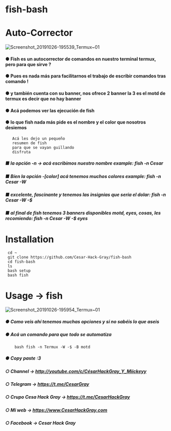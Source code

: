 # fish-bash
# Auto-Corrector
![Screenshot_20191026-195539_Termux~01](https://user-images.githubusercontent.com/46208706/67628428-b4f85800-f82a-11e9-849b-50e63be184c1.jpg)



#### ● Fish es un autocorrector de comandos en nuestro terminal termux, pero para que sirve ?
#### ● Pues es nada más para facilitarnos el trabajo de escribir comandos tras comando !
#### ● y también cuenta con su banner, nos ofrece 2 banner la 3 es el motd de termux es decir que no hay banner



#### ● Acá podemos ver las ejecución de fish
#### ● lo que fish nada más pide es el nombre y el color que nosotros desiemos 

       Acá les dejo un pequeño
       resumen de fish
       para que se vayan guillando 
       disfruta


##### ■ la opción -n -> acá escribimos nuestro nombre example: fish -n Cesar 
##### ■ Bíen la opción -[color] acá tenemos muchos colores example: fish -n Cesar -W
##### ■ excelente, fascinante y tenemos las insignias que seria el dolar: fish -n Cesar -W -$
##### ■ al final de fish tenemos 3 banners disponibles motd, eyes, cosas, les recomiendo: fish -n Cesar -W -$ eyes
# Installation
     
     cd ~
     git clone https://github.com/Cesar-Hack-Gray/fish-bash
     cd fish-bash
     ls
     bash setup
     bash fish
     
     
 # Usage -> fish
 
![Screenshot_20191026-195954_Termux~01](https://user-images.githubusercontent.com/46208706/67628456-4b2c7e00-f82b-11e9-9e55-c8a15d648d62.jpg)

##### ● Como veis ahí tenemos muchas opciones y si no sabéis lo que aseis 
##### ● Acá un comando para que todo se automatiza 

        bash fish -n Termux -W -$ -B motd
        
 ##### ● Copy paste :3
 ##### ○ Channel -> http://youtube.com/c/CésarHackGray_Y_Miickeyy
 ##### ○ Telegram -> https://t.me/CesarGray
 ##### ○ Crupo Cesa Hack Gray -> https://t.me/CesarHackGray
 ##### ○ Mi web -> https://www.CesarHackGray.com
 ##### ○ Facebook -> Cesar Hack Gray
 
 
  
